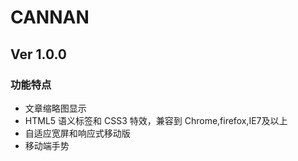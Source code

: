 <h1>CANNAN</h1>
<h2>Ver 1.0.0</h2>

### 功能特点

* 文章缩略图显示
* HTML5 语义标签和 CSS3 特效，兼容到 Chrome,firefox,IE7及以上
* 自适应宽屏和响应式移动版
* 移动端手势
